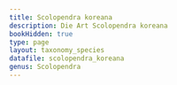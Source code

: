 ```yaml
---
title: Scolopendra koreana
description: Die Art Scolopendra koreana
bookHidden: true
type: page
layout: taxonomy_species
datafile: scolopendra_koreana
genus: Scolopendra
---
```


